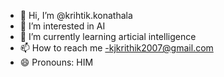 - 👋 Hi, I’m @krihtik.konathala
- 👀 I’m interested in AI 
- 🌱 I’m currently learning articial intelligence 
- 📫 How to reach me -kjkrithik2007@gmail.com
- 😄 Pronouns: HIM
  

<!---
krihtik0708/krihtik0708 is a ✨ special ✨ repository because its `README.md` (this file) appears on your GitHub profile.
You can click the Preview link to take a look at your changes.
--->
